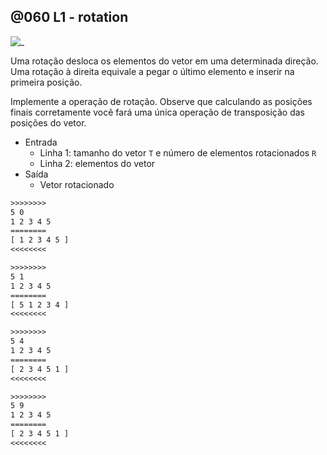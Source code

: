 ## @060 L1 - rotation

![_](https://raw.githubusercontent.com/qxcodeed/arcade/master/base/060/cover.jpg)

Uma rotação desloca os elementos do vetor em uma determinada direção. Uma rotação à direita equivale a pegar o último elemento e inserir na primeira posição.

Implemente a operação de rotação. Observe que calculando as posições finais corretamente você fará uma única operação de transposição das posições do vetor.

- Entrada
  - Linha 1: tamanho do vetor `T` e número de elementos rotacionados `R`
  - Linha 2: elementos do vetor
- Saída
  - Vetor rotacionado

```txt
>>>>>>>>
5 0
1 2 3 4 5
========
[ 1 2 3 4 5 ]
<<<<<<<<

>>>>>>>>
5 1
1 2 3 4 5
========
[ 5 1 2 3 4 ]
<<<<<<<<

>>>>>>>>
5 4
1 2 3 4 5
========
[ 2 3 4 5 1 ]
<<<<<<<<

>>>>>>>>
5 9
1 2 3 4 5
========
[ 2 3 4 5 1 ]
<<<<<<<<


```
